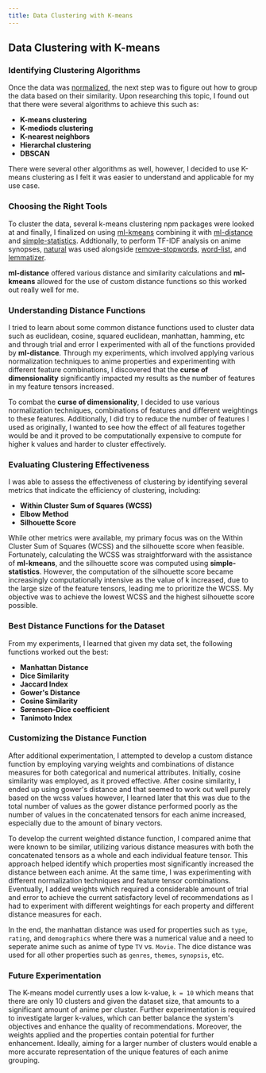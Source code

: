```yaml
---
title: Data Clustering with K-means
---
```


## Data Clustering with K-means

### Identifying Clustering Algorithms

Once the data was [normalized](/normalize), the next step was to figure out how to group the data based on their similarity. Upon researching this topic, I found out that there were several algorithms to achieve this such as:

-   **K-means clustering**
-   **K-mediods clustering**
-   **K-nearest neighbors**
-   **Hierarchal clustering**
-   **DBSCAN**

There were several other algorithms as well, however, I decided to use K-means clustering as I felt it was easier to understand and applicable for my use case.

### Choosing the Right Tools

To cluster the data, several k-means clustering npm packages were looked at and finally, I finalized on using [ml-kmeans](https://github.com/mljs/kmeans) combining it with [ml-distance](https://github.com/mljs/distance) and [simple-statistics](https://github.com/simple-statistics/simple-statistics). Addtionally, to perform TF-IDF analysis on anime synopses, [natural](https://github.com/NaturalNode/natural) was used alongside [remove-stopwords](https://github.com/WorldBrain/remove-stopwords), [word-list](https://github.com/sindresorhus/word-list), and [lemmatizer](https://github.com/FinNLP/lemmatizer).

**ml-distance** offered various distance and similarity calculations and **ml-kmeans** allowed for the use of custom distance functions so this worked out really well for me.

### Understanding Distance Functions

I tried to learn about some common distance functions used to cluster data such as euclidean, cosine, squared euclidean, manhattan, hamming, etc and through trial and error I experimented with all of the functions provided by **ml-distance**. Through my experiments, which involved applying various normalization techniques to anime properties and experimenting with different feature combinations, I discovered that the **curse of dimensionality** significantly impacted my results as the number of features in my feature tensors increased.

To combat the **curse of dimensionality**, I decided to use various normalization techniques, combinations of features and different weightings to these features. Additionally, I did try to reduce the number of features I used as originally, I wanted to see how the effect of all features together would be and it proved to be computationally expensive to compute for higher k values and harder to cluster effectively.

### Evaluating Clustering Effectiveness

I was able to assess the effectiveness of clustering by identifying several metrics that indicate the efficiency of clustering, including:

-   **Within Cluster Sum of Squares (WCSS)**
-   **Elbow Method**
-   **Silhouette Score**

While other metrics were available, my primary focus was on the Within Cluster Sum of Squares (WCSS) and the silhouette score when feasible. Fortunately, calculating the WCSS was straightforward with the assistance of **ml-kmeans**, and the silhouette score was computed using **simple-statistics**. However, the computation of the silhouette score became increasingly computationally intensive as the value of k increased, due to the large size of the feature tensors, leading me to prioritize the WCSS. My objective was to achieve the lowest WCSS and the highest silhouette score possible.

### Best Distance Functions for the Dataset

From my experiments, I learned that given my data set, the following functions worked out the best:

-   **Manhattan Distance**
-   **Dice Similarity**
-   **Jaccard Index**
-   **Gower's Distance**
-   **Cosine Similarity**
-   **Sørensen–Dice coefficient**
-   **Tanimoto Index**

### Customizing the Distance Function

After additional experimentation, I attempted to develop a custom distance function by employing varying weights and combinations of distance measures for both categorical and numerical attributes. Initially, cosine similarity was employed, as it proved effective. After cosine similarity, I ended up using gower's distance and that seemed to work out well purely based on the wcss values however, I learned later that this was due to the total number of values as the gower distance performed poorly as the number of values in the concatenated tensors for each anime increased, especially due to the amount of binary vectors.

To develop the current weighted distance function, I compared anime that were known to be similar, utilizing various distance measures with both the concatenated tensors as a whole and each individual feature tensor. This approach helped identify which properties most significantly increased the distance between each anime. At the same time, I was experimenting with different normalization techniques and feature tensor combinations. Eventually, I added weights which required a considerable amount of trial and error to achieve the current satisfactory level of recommendations as I had to experiment with different weightings for each property and different distance measures for each.

In the end, the manhattan distance was used for properties such as `type`, `rating`, and `demographics` where there was a numerical value and a need to seperate anime such as anime of type `TV` vs. `Movie`. The dice distance was used for all other properties such as `genres`, `themes`, `synopsis`, etc.

### Future Experimentation

The K-means model currently uses a low k-value, `k = 10` which means that there are only 10 clusters and given the dataset size, that amounts to a significant amount of anime per cluster. Further experimentation is required to investigate larger k-values, which can better balance the system's objectives and enhance the quality of recommendations. Moreover, the weights applied and the properties contain potential for further enhancement. Ideally, aiming for a larger number of clusters would enable a more accurate representation of the unique features of each anime grouping.
